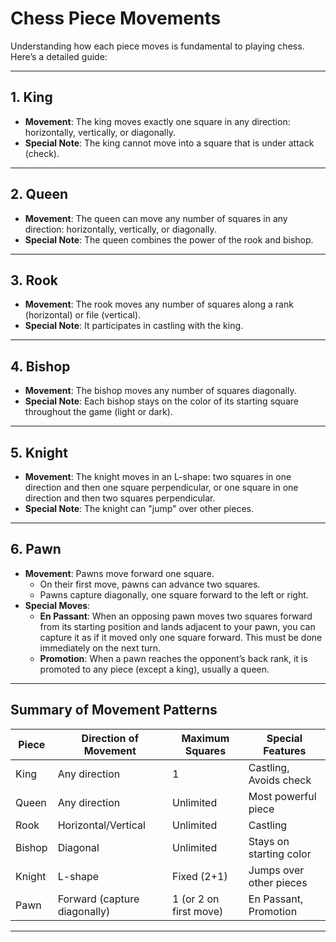 # Chess Piece Movements

Understanding how each piece moves is fundamental to playing chess. Here’s a detailed guide:

---

## 1. **King**
- **Movement**: The king moves exactly one square in any direction: horizontally, vertically, or diagonally.
- **Special Note**: The king cannot move into a square that is under attack (check).

---

## 2. **Queen**
- **Movement**: The queen can move any number of squares in any direction: horizontally, vertically, or diagonally.
- **Special Note**: The queen combines the power of the rook and bishop.

---

## 3. **Rook**
- **Movement**: The rook moves any number of squares along a rank (horizontal) or file (vertical).
- **Special Note**: It participates in castling with the king.

---

## 4. **Bishop**
- **Movement**: The bishop moves any number of squares diagonally.
- **Special Note**: Each bishop stays on the color of its starting square throughout the game (light or dark).

---

## 5. **Knight**
- **Movement**: The knight moves in an L-shape: two squares in one direction and then one square perpendicular, or one square in one direction and then two squares perpendicular.
- **Special Note**: The knight can "jump" over other pieces.

---

## 6. **Pawn**
- **Movement**: Pawns move forward one square.
  - On their first move, pawns can advance two squares.
  - Pawns capture diagonally, one square forward to the left or right.
- **Special Moves**:
  - **En Passant**: When an opposing pawn moves two squares forward from its starting position and lands adjacent to your pawn, you can capture it as if it moved only one square forward. This must be done immediately on the next turn.
  - **Promotion**: When a pawn reaches the opponent’s back rank, it is promoted to any piece (except a king), usually a queen.

---

## Summary of Movement Patterns
| Piece    | Direction of Movement | Maximum Squares | Special Features           |
|----------|-----------------------|-----------------|----------------------------|
| King     | Any direction         | 1               | Castling, Avoids check     |
| Queen    | Any direction         | Unlimited       | Most powerful piece        |
| Rook     | Horizontal/Vertical   | Unlimited       | Castling                   |
| Bishop   | Diagonal              | Unlimited       | Stays on starting color    |
| Knight   | L-shape               | Fixed (2+1)     | Jumps over other pieces    |
| Pawn     | Forward (capture diagonally) | 1 (or 2 on first move) | En Passant, Promotion |

---
